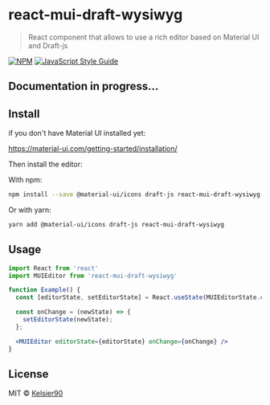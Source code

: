 # react-mui-draft-wysiwyg

> React component that allows to use a rich editor based on Material UI and Draft-js

[![NPM](https://img.shields.io/npm/v/react-mui-draft-wysiwyg.svg)](https://www.npmjs.com/package/react-mui-draft-wysiwyg) [![JavaScript Style Guide](https://img.shields.io/badge/code_style-standard-brightgreen.svg)](https://standardjs.com)

## Documentation in progress...

## Install
if you don't have Material UI installed yet:

https://material-ui.com/getting-started/installation/

Then install the editor:

With npm:
```bash
npm install --save @material-ui/icons draft-js react-mui-draft-wysiwyg
```
Or with yarn:
```bash
yarn add @material-ui/icons draft-js react-mui-draft-wysiwyg
```

## Usage

```jsx
import React from 'react'
import MUIEditor from 'react-mui-draft-wysiwyg'

function Example() {
  const [editorState, setEditorState] = React.useState(MUIEditorState.createEmpty());

  const onChange = (newState) => {
    setEditorState(newState);
  };

  <MUIEditor editorState={editorState} onChange={onChange} />
}
```

## License

MIT © [Kelsier90](https://github.com/Kelsier90)
